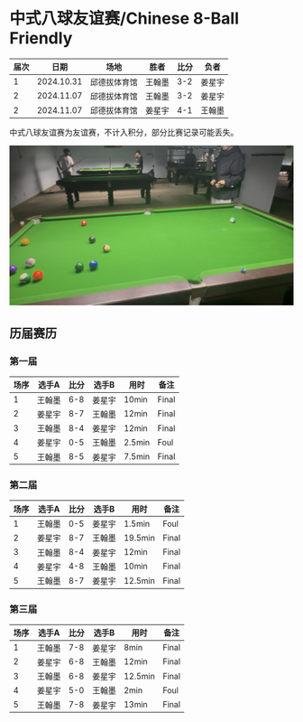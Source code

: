 # 中式八球友谊赛/Chinese 8-Ball Friendly

| 届次 | 日期        | 场地        | 胜者   | 比分 | 负者    |
| ---- | ---------- | ----------- | ------ | ---- | ------ |
| 1    | 2024.10.31 | 邱德拔体育馆 | 王翰墨 | 3-2 | 姜星宇 |
| 2    | 2024.11.07 | 邱德拔体育馆 | 王翰墨 | 3-2 | 姜星宇 |
| 2    | 2024.11.07 | 邱德拔体育馆 | 姜星宇 | 4-1 | 王翰墨 |

中式八球友谊赛为友谊赛，不计入积分，部分比赛记录可能丢失。

![](./img/chinese_8-ball_friendly.jpg)

## 历届赛历

### 第一届

| 场序 | 选手A  | 比分 | 选手B  | 用时 | 备注 |
| ---- | ------ | ---- | ------ | ---- | ---- |
| 1    | 王翰墨 | 6-8 | 姜星宇 | 10min | Final |
| 2    | 姜星宇 | 8-7 | 王翰墨 | 12min | Final |
| 3    | 王翰墨 | 8-4 | 姜星宇 | 12min | Final |
| 4    | 姜星宇 | 0-5 | 王翰墨 | 2.5min | Foul |
| 5    | 王翰墨 | 8-5 | 姜星宇 | 7.5min | Final |

### 第二届

| 场序 | 选手A  | 比分 | 选手B  | 用时 | 备注 |
| ---- | ------ | ---- | ------ | ---- | ---- |
| 1    | 王翰墨 | 0-5 | 姜星宇 | 1.5min | Foul |
| 2    | 姜星宇 | 8-7 | 王翰墨 | 19.5min | Final |
| 3    | 王翰墨 | 8-4 | 姜星宇 | 12min | Final |
| 4    | 姜星宇 | 4-8 | 王翰墨 | 10min | Final |
| 5    | 王翰墨 | 8-7 | 姜星宇 | 12.5min | Final |

### 第三届

| 场序 | 选手A  | 比分 | 选手B  | 用时 | 备注 |
| ---- | ------ | ---- | ------ | ---- | ---- |
| 1    | 王翰墨 | 7-8 | 姜星宇 | 8min | Final |
| 2    | 姜星宇 | 6-8 | 王翰墨 | 12min | Final |
| 3    | 王翰墨 | 6-8 | 姜星宇 | 12.5min | Final |
| 4    | 姜星宇 | 5-0 | 王翰墨 | 2min | Foul |
| 5    | 王翰墨 | 7-8 | 姜星宇 | 13min | Final |
